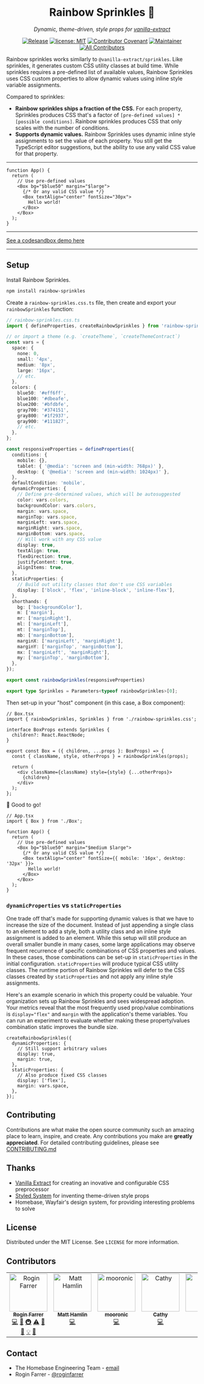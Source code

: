 <h1 align="center">Rainbow Sprinkles 🧁</h1>

<p align="center"><i>Dynamic, theme-driven, style props for <a href="https://vanilla-extract.style" rel="nofollow">vanilla-extract</a></i></p>

<div align="center">

[![Release](https://img.shields.io/github/v/release/wayfair/rainbow-sprinkles?display_name=tag)](/packages/rainbow-sprinkles/CHANGELOG.md)
[![license: MIT](https://img.shields.io/badge/License-MIT-blue.svg)](LICENSE)
[![Contributor Covenant](https://img.shields.io/badge/Contributor%20Covenant-2.0-4baaaa.svg)](CODE_OF_CONDUCT.md)
[![Maintainer](https://img.shields.io/badge/Maintainer-Wayfair-7F187F)](https://wayfair.github.io)
[![All Contributors](https://img.shields.io/github/all-contributors/wayfair/rainbow-sprinkles?color=ee8449&style=flat-square)](#contributors)

</div>

Rainbow sprinkles works similarly to `@vanilla-extract/sprinkles`. Like sprinkles, it generates custom CSS utility classes at build time. While sprinkles requires a pre-defined list of available values, Rainbow Sprinkles uses CSS custom properties to allow dynamic values using inline style variable assignments.

Compared to sprinkles:

- **Rainbow sprinkles ships a fraction of the CSS.** For each property, Sprinkles produces CSS that's a factor of `[pre-defined values] * [possible conditions]`. Rainbow sprinkles produces CSS that only scales with the number of conditions.
- **Supports dynamic values.** Rainbow Sprinkles uses dynamic inline style assignments to set the value of each property. You still get the TypeScript editor suggestions, but the ability to use any valid CSS value for that property.

<hr />

```tsx
function App() {
  return (
    // Use pre-defined values
    <Box bg="$blue50" margin="$large">
      {/* Or any valid CSS value */}
      <Box textAlign="center" fontSize="30px">
        Hello world!
      </Box>
    </Box>
  );
}
```

<hr />

[See a codesandbox demo here](https://codesandbox.io/s/crazy-cookies-i87ddj)

<hr />

## Setup

Install Rainbow Sprinkles.

```bash
npm install rainbow-sprinkles
```

Create a `rainbow-sprinkles.css.ts` file, then create and export your `rainbowSprinkles` function:

```typescript
// rainbow-sprinkles.css.ts
import { defineProperties, createRainbowSprinkles } from 'rainbow-sprinkles';

// or import a theme (e.g. `createTheme`, `createThemeContract`)
const vars = {
  space: {
    none: 0,
    small: '4px',
    medium: '8px',
    large: '16px',
    // etc.
  },
  colors: {
    blue50: '#eff6ff',
    blue100: '#dbeafe',
    blue200: '#bfdbfe',
    gray700: '#374151',
    gray800: '#1f2937',
    gray900: '#111827',
    // etc.
  },
};

const responsiveProperties = defineProperties({
  conditions: {
    mobile: {},
    tablet: { '@media': 'screen and (min-width: 768px)' },
    desktop: { '@media': 'screen and (min-width: 1024px)' },
  },
  defaultCondition: 'mobile',
  dynamicProperties: {
    // Define pre-determined values, which will be autosuggested
    color: vars.colors,
    backgroundColor: vars.colors,
    margin: vars.space,
    marginTop: vars.space,
    marginLeft: vars.space,
    marginRight: vars.space,
    marginBottom: vars.space,
    // Will work with any CSS value
    display: true,
    textAlign: true,
    flexDirection: true,
    justifyContent: true,
    alignItems: true,
  },
  staticProperties: {
    // Build out utility classes that don't use CSS variables
    display: ['block', 'flex', 'inline-block', 'inline-flex'],
  },
  shorthands: {
    bg: ['backgroundColor'],
    m: ['margin'],
    mr: ['marginRight'],
    ml: ['marginLeft'],
    mt: ['marginTop'],
    mb: ['marginBottom'],
    marginX: ['marginLeft', 'marginRight'],
    marginY: ['marginTop', 'marginBottom'],
    mx: ['marginLeft', 'marginRight'],
    my: ['marginTop', 'marginBottom'],
  },
});

export const rainbowSprinkles(responsiveProperties)

export type Sprinkles = Parameters<typeof rainbowSprinkles>[0];
```

Then set-up in your "host" component (in this case, a Box component):

```tsx
// Box.tsx
import { rainbowSprinkles, Sprinkles } from './rainbow-sprinkles.css';

interface BoxProps extends Sprinkles {
  children?: React.ReactNode;
}

export const Box = ({ children, ...props }: BoxProps) => {
  const { className, style, otherProps } = rainbowSprinkles(props);

  return (
    <div className={className} style={style} {...otherProps}>
      {children}
    </div>
  );
};
```

🎉 Good to go!

```tsx
// App.tsx
import { Box } from './Box';

function App() {
  return (
    // Use pre-defined values
    <Box bg="$blue50" margin="$medium $large">
      {/* Or any valid CSS value */}
      <Box textAlign="center" fontSize={{ mobile: '16px', desktop: '32px' }}>
        Hello world!
      </Box>
    </Box>
  );
}
```

### `dynamicProperties` vs `staticProperties`

One trade off that's made for supporting dynamic values is that we have to increase the size of the document. Instead of just appending a single class to an element to add a style, both a utility class and an inline style assignment is added to an element. While this setup will still produce an overall smaller bundle in many cases, some large applications may observe frequent recurrence of specific combinations of CSS properties and values. In these cases, those combinations can be set-up in `staticProperties` in the initial configuration. `staticProperties` will produce typical CSS utility classes. The runtime portion of Rainbow Sprinkles will defer to the CSS classes created by `staticProperties` and not apply any inline style assignments.

Here's an example scenario in which this property could be valuable. Your organization sets up Rainbow Sprinkles and sees widespread adoption. Your metrics reveal that the most frequently used prop/value combinations is `display="flex"` and `margin` with the application's theme variables. You can run an experiment to evaluate whether making these property/values combination static improves the bundle size.

```tsx
createRainbowSprinkles({
  dynamicProperties: {
    // Still support arbitrary values
    display: true,
    margin: true,
  },
  staticProperties: {
    // Also produce fixed CSS classes
    display: ['flex'],
    margin: vars.space,
  },
});
```

## Contributing

Contributions are what make the open source community such an amazing place to learn, inspire, and create. Any contributions you make are **greatly appreciated**. For detailed contributing guidelines, please see [CONTRIBUTING.md](CONTRIBUTING.md)

## Thanks

- [Vanilla Extract](https://vanilla-extract.style) for creating an inovative and configurable CSS preprocessor
- [Styled System](https://styled-system.com) for inventing theme-driven style props
- Homebase, Wayfair's design system, for providing interesting problems to solve

## License

Distributed under the MIT License. See `LICENSE` for more information.

## Contributors

<!-- ALL-CONTRIBUTORS-LIST:START - Do not remove or modify this section -->
<!-- prettier-ignore-start -->
<!-- markdownlint-disable -->
<table>
  <tbody>
    <tr>
      <td align="center" valign="top" width="14.28%"><a href="https://github.com/roginfarrer"><img src="https://avatars.githubusercontent.com/u/9063669?v=4?s=100" width="100px;" alt="Rogin Farrer"/><br /><sub><b>Rogin Farrer</b></sub></a><br /><a href="https://github.com/wayfair/rainbow-sprinkles/commits?author=roginfarrer" title="Code">💻</a> <a href="https://github.com/wayfair/rainbow-sprinkles/commits?author=roginfarrer" title="Documentation">📖</a> <a href="#infra-roginfarrer" title="Infrastructure (Hosting, Build-Tools, etc)">🚇</a> <a href="https://github.com/wayfair/rainbow-sprinkles/commits?author=roginfarrer" title="Tests">⚠️</a> <a href="https://github.com/wayfair/rainbow-sprinkles/pulls?q=is%3Apr+reviewed-by%3Aroginfarrer" title="Reviewed Pull Requests">👀</a> <a href="https://github.com/wayfair/rainbow-sprinkles/issues?q=author%3Aroginfarrer" title="Bug reports">🐛</a> <a href="#example-roginfarrer" title="Examples">💡</a> <a href="#ideas-roginfarrer" title="Ideas, Planning, & Feedback">🤔</a></td>
      <td align="center" valign="top" width="14.28%"><a href="https://matthamlin.me/"><img src="https://avatars.githubusercontent.com/u/5579638?v=4?s=100" width="100px;" alt="Matt Hamlin"/><br /><sub><b>Matt Hamlin</b></sub></a><br /><a href="https://github.com/wayfair/rainbow-sprinkles/commits?author=hamlim" title="Code">💻</a></td>
      <td align="center" valign="top" width="14.28%"><a href="https://github.com/mooronic"><img src="https://avatars.githubusercontent.com/u/119345755?v=4?s=100" width="100px;" alt="mooronic"/><br /><sub><b>mooronic</b></sub></a><br /><a href="https://github.com/wayfair/rainbow-sprinkles/commits?author=mooronic" title="Code">💻</a></td>
      <td align="center" valign="top" width="14.28%"><a href="https://github.com/skyesong"><img src="https://avatars.githubusercontent.com/u/3420442?v=4?s=100" width="100px;" alt="Cathy"/><br /><sub><b>Cathy</b></sub></a><br /><a href="https://github.com/wayfair/rainbow-sprinkles/commits?author=skyesong" title="Code">💻</a></td>
      <td align="center" valign="top" width="14.28%"><a href="https://github.com/kbondanza"><img src="https://avatars.githubusercontent.com/u/8070092?v=4?s=100" width="100px;" alt="Kelly"/><br /><sub><b>Kelly</b></sub></a><br /><a href="https://github.com/wayfair/rainbow-sprinkles/commits?author=kbondanza" title="Code">💻</a></td>
      <td align="center" valign="top" width="14.28%"><a href="https://github.com/simontaisne"><img src="https://avatars.githubusercontent.com/u/233639?v=4?s=100" width="100px;" alt="Simon Taisne"/><br /><sub><b>Simon Taisne</b></sub></a><br /><a href="https://github.com/wayfair/rainbow-sprinkles/commits?author=simontaisne" title="Code">💻</a> <a href="https://github.com/wayfair/rainbow-sprinkles/issues?q=author%3Asimontaisne" title="Bug reports">🐛</a> <a href="#ideas-simontaisne" title="Ideas, Planning, & Feedback">🤔</a></td>
    </tr>
  </tbody>
</table>

<!-- markdownlint-restore -->
<!-- prettier-ignore-end -->

<!-- ALL-CONTRIBUTORS-LIST:END -->

## Contact

- The Homebase Engineering Team - [email](mailto:homebase-eng@wayfair.com)
- Rogin Farrer - [@roginfarrer](https://twitter.com/roginfarrer)
